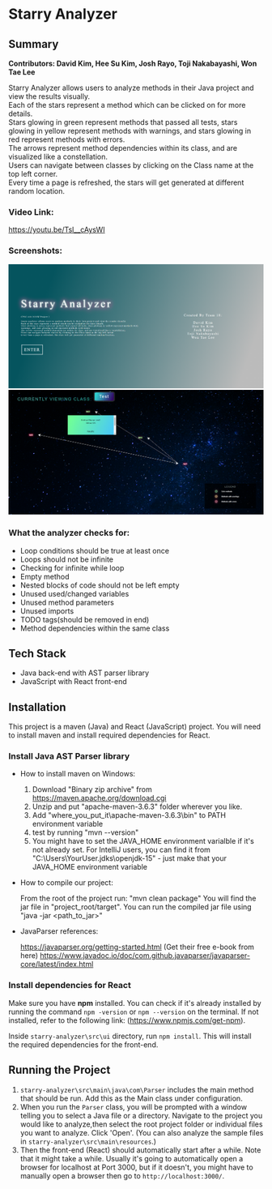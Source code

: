 # Starry Analyzer

## Summary
**Contributors: David Kim, Hee Su Kim, Josh Rayo, Toji Nakabayashi, Won Tae Lee**

Starry Analyzer allows users to analyze methods in their Java project and view the results visually.<br/>
Each of the stars represent a method which can be clicked on for more details.<br/>
Stars glowing in green represent methods that passed all tests, stars glowing in yellow represent methods with warnings, and stars glowing in red represent methods with errors.<br/>
The arrows represent method dependencies within its class, and are visualized like a constellation.<br/>
Users can navigate between classes by clicking on the Class name at the top left corner.<br/>
Every time a page is refreshed, the stars will get generated at different random location.<br/>

### Video Link:
https://youtu.be/Tsl__cAysWI

### Screenshots:
![1](https://github.com/kessris/starry-analyzer/blob/master/screenshot1.png)
![2](https://github.com/kessris/starry-analyzer/blob/master/screenshot2.png)

### What the analyzer checks for:
- Loop conditions should be true at least once
- Loops should not be infinite
- Checking for infinite while loop
- Empty method
- Nested blocks of code should not be left empty
- Unused used/changed variables
- Unused method parameters
- Unused imports
- TODO tags(should be removed in end)
- Method dependencies within the same class

## Tech Stack
- Java back-end with AST parser library
- JavaScript with React front-end

## Installation

This project is a maven (Java) and React (JavaScript) project. You will need to install maven and install required dependencies for React. 

### Install Java AST Parser library
- How to install maven on Windows:

    1. Download "Binary zip archive" from https://maven.apache.org/download.cgi
    2. Unzip and put "apache-maven-3.6.3" folder wherever you like. 
    3. Add "where_you_put_it\apache-maven-3.6.3\bin" to PATH environment variable
    4. test by running "mvn --version"
    5. You might have to set the JAVA_HOME environment varialble if it's not already set. For IntelliJ users, you can find it from "C:\Users\YourUser\.jdks\openjdk-15" - just make that your JAVA_HOME environment variable

- How to compile our project:

    From the root of the project run: "mvn clean package"
    You will find the jar file in "project_root/target". 
    You can run the compiled jar file using "java -jar <path_to_jar>"

- JavaParser references:

    https://javaparser.org/getting-started.html  (Get their free e-book from here)
    https://www.javadoc.io/doc/com.github.javaparser/javaparser-core/latest/index.html

### Install dependencies for React
Make sure you have **npm** installed. You can check if it's already installed by running the command `npm -version` or `npm --version` on the terminal. If not installed, refer to the following link: (https://www.npmjs.com/get-npm).

Inside `starry-analyzer\src\ui` directory, run `npm install`. This will install the required dependencies for the front-end.

## Running the Project

1. `starry-analyzer\src\main\java\com\Parser` includes the main method that should be run. Add this as the Main class under configuration.
2. When you run the `Parser` class, you will be prompted with a window telling you to select a Java file or a directory. Navigate to the project you would like to analyze,then select the root project folder or individual files you want to analyze. Click 'Open'. (You can also analyze the sample files in `starry-analyzer\src\main\resources`.)
3. Then the front-end (React) should automatically start after a while. Note that it might take a while. Usually it's going to automatically open a browser for localhost at Port 3000, but if it doesn't, you might have to manually open a browser then go to `http://localhost:3000/`.
